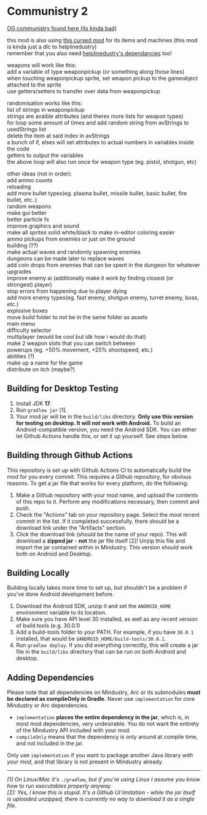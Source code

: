 # Communistry 2
[OG communistry found here (its kinda bad)](https://github.com/Delta-Airlines-ig/Communistry)

this mod is also using [this cursed mod](https://github.com/helpll/helplinedustry) for its items and machines (this mod is kinda just a dlc to helplinedustry)  
remember that you also need [helplinedustry's dependancies](https://github.com/liplum/MultiCrafterLib/releases/tag/v1.7) too!

 
weapons will work like this:  
add a variable of type weaponpickup (or something along those lines)  
when touching weaponpickup sprite, set weapon pickup to the gameobject attached to the sprite  
use getters/setters to transfer over data from weaponpickup  

randomisation works like this:  
list of strings in weaponpickup  
strings are avaible attributes (and theres more lists for weapon types)  
for loop some amount of times and add random string from avStrings to usedStrings list  
delete the item at said index in avStrings  
a bunch of if, elses will set attributes to actual numbers in variables inside the code   
getters to output the variables  
the above loop will also run once for weapon type (eg. pistol, shotgun, etc)  

other ideas (not in order):  
add ammo counts  
reloading  
add more bullet types(eg. plasma bullet, missile bullet, basic bullet, fire bullet, etc..)  
random weapons  
make gui better  
better particle fx  
improve graphics and sound  
make all sprites solid white/black to make in-editor coloring easier  
ammo pickups from enemies or just on the ground  
building (??)  
make actual waves and randomly spawning enemies  
dungeons can be made later to replace waves  
add coin drops from enemies that can be spent in the dungeon for whatever upgrades  
improve enemy ai (additionally make it work by finding closest (or strongest) player)  
stop errors from happening due to player dying  
add more enemy types(eg. fast enemy, shotgun enemy, turret enemy, boss, etc.)    
explosive boxes  
move build folder to not be in the same folder as assets  
main menu  
difficulty selector  
multiplayer (would be cool but idk how i would do that)  
make 2 weapon slots that you can switch between  
powerups (eg. +50% movement, +25% shootspeed, etc.)  
abilities (?)  
make up a name for the game  
distribute on itch (maybe?)  


## Building for Desktop Testing

1. Install JDK **17**.
2. Run `gradlew jar` [1].
3. Your mod jar will be in the `build/libs` directory. **Only use this version for testing on desktop. It will not work with Android.**
To build an Android-compatible version, you need the Android SDK. You can either let Github Actions handle this, or set it up yourself. See steps below.

## Building through Github Actions

This repository is set up with Github Actions CI to automatically build the mod for you every commit. This requires a Github repository, for obvious reasons.
To get a jar file that works for every platform, do the following:
1. Make a Github repository with your mod name, and upload the contents of this repo to it. Perform any modifications necessary, then commit and push. 
2. Check the "Actions" tab on your repository page. Select the most recent commit in the list. If it completed successfully, there should be a download link under the "Artifacts" section. 
3. Click the download link (should be the name of your repo). This will download a **zipped jar** - **not** the jar file itself [2]! Unzip this file and import the jar contained within in Mindustry. This version should work both on Android and Desktop.

## Building Locally

Building locally takes more time to set up, but shouldn't be a problem if you've done Android development before.
1. Download the Android SDK, unzip it and set the `ANDROID_HOME` environment variable to its location.
2. Make sure you have API level 30 installed, as well as any recent version of build tools (e.g. 30.0.1)
3. Add a build-tools folder to your PATH. For example, if you have `30.0.1` installed, that would be `$ANDROID_HOME/build-tools/30.0.1`.
4. Run `gradlew deploy`. If you did everything correctlly, this will create a jar file in the `build/libs` directory that can be run on both Android and desktop. 

## Adding Dependencies

Please note that all dependencies on Mindustry, Arc or its submodules **must be declared as compileOnly in Gradle**. Never use `implementation` for core Mindustry or Arc dependencies. 

- `implementation` **places the entire dependency in the jar**, which is, in most mod dependencies, very undesirable. You do not want the entirety of the Mindustry API included with your mod.
- `compileOnly` means that the dependency is only around at compile time, and not included in the jar.

Only use `implementation` if you want to package another Java library *with your mod*, and that library is not present in Mindustry already.

--- 

*[1]* *On Linux/Mac it's `./gradlew`, but if you're using Linux I assume you know how to run executables properly anyway.*  
*[2]: Yes, I know this is stupid. It's a Github UI limitation - while the jar itself is uploaded unzipped, there is currently no way to download it as a single file.*
